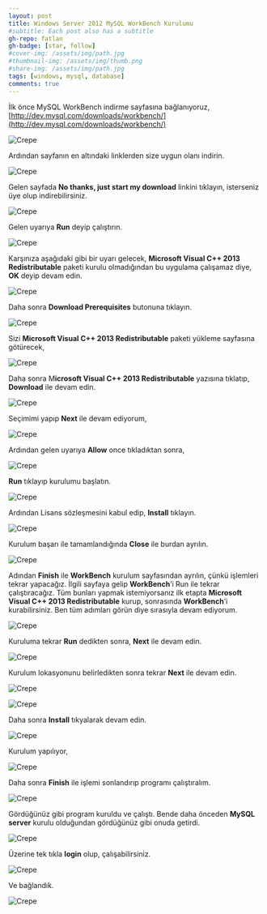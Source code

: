 ```yaml
---
layout: post
title: Windows Server 2012 MySQL WorkBench Kurulumu
#subtitle: Each post also has a subtitle
gh-repo: fatlan
gh-badge: [star, follow]
#cover-img: /assets/img/path.jpg
#thumbnail-img: /assets/img/thumb.png
#share-img: /assets/img/path.jpg
tags: [windows, mysql, database]
comments: true
---
```

İlk önce MySQL WorkBench indirme sayfasına bağlanıyoruz, [http://dev.mysql.com/downloads/workbench/](http://dev.mysql.com/downloads/workbench/) <br>

![Crepe](assets/img/wmwobaninst/wmwb01.png)

Ardından sayfanın en altındaki linklerden size uygun olanı indirin.

![Crepe](assets/img/wmwobaninst/wmwb02.png)

Gelen sayfada **No thanks, just start my download** linkini tıklayın, isterseniz üye olup indirebilirsiniz.

![Crepe](assets/img/wmwobaninst/wmwb03.png)

Gelen uyarıya **Run** deyip çalıştırın.

![Crepe](assets/img/wmwobaninst/wmwb04.png)

Karşınıza aşağıdaki gibi bir uyarı gelecek, **Microsoft Visual C++ 2013 Redistributable** paketi kurulu olmadığından bu uygulama çalışamaz diye, **OK** deyip devam edin.

![Crepe](assets/img/wmwobaninst/wmwb05.png)

Daha sonra **Download Prerequisites** butonuna tıklayın.

![Crepe](assets/img/wmwobaninst/wmwb06.png)

Sizi **Microsoft Visual C++ 2013 Redistributable** paketi yükleme sayfasına götürecek,

![Crepe](assets/img/wmwobaninst/wmwb07.png)

Daha sonra M**icrosoft Visual C++ 2013 Redistributable** yazısına tıklatıp, **Download** ile devam edin.

![Crepe](assets/img/wmwobaninst/wmwb08.png)

Seçimimi yapıp **Next** ile devam ediyorum,

![Crepe](assets/img/wmwobaninst/wmwb09.png)

Ardından gelen uyarıya **Allow** once tıkladıktan sonra,

![Crepe](assets/img/wmwobaninst/wmwb10.png)

**Run** tıklayıp kurulumu başlatın.

![Crepe](assets/img/wmwobaninst/wmwb11.png)

Ardından Lisans sözleşmesini kabul edip, **Install** tıklayın.

![Crepe](assets/img/wmwobaninst/wmwb12.png)

Kurulum başarı ile tamamlandığında **Close** ile burdan ayrılın.

![Crepe](assets/img/wmwobaninst/wmwb13.png)

Adından **Finish** ile **WorkBench** kurulum sayfasından ayrılın, çünkü işlemleri tekrar yapacağız. İlgili sayfaya gelip **WorkBench**’i Run ile tekrar çalıştıracağız. Tüm bunları yapmak istemiyorsanız ilk etapta **Microsoft Visual C++ 2013 Redistributable** kurup, sonrasında **WorkBench**’i kurabilirsiniz. Ben tüm adımları görün diye sırasıyla devam ediyorum.

![Crepe](assets/img/wmwobaninst/wmwb14.png)

Kuruluma tekrar **Run** dedikten sonra, **Next** ile devam edin.

![Crepe](assets/img/wmwobaninst/wmwb15.png)

Kurulum lokasyonunu belirledikten sonra tekrar **Next** ile devam edin.

![Crepe](assets/img/wmwobaninst/wmwb16.png)

![Crepe](assets/img/wmwobaninst/wmwb17.png)

Daha sonra **Install** tıkyalarak devam edin.

![Crepe](assets/img/wmwobaninst/wmwb18.png)

Kurulum yapılıyor,

![Crepe](assets/img/wmwobaninst/wmwb19.png)

Daha sonra **Finish** ile işlemi sonlandırıp programı çalıştıralım.

![Crepe](assets/img/wmwobaninst/wmwb20.png)

Gördüğünüz gibi program kuruldu ve çalıştı. Bende daha önceden **MySQL server** kurulu olduğundan gördüğünüz gibi onuda getirdi.

![Crepe](assets/img/wmwobaninst/wmwb21.png)

Üzerine tek tıkla **login** olup, çalışabilirsiniz.

![Crepe](assets/img/wmwobaninst/wmwb22.png)

Ve bağlandık.

![Crepe](assets/img/wmwobaninst/wmwb23.png)

